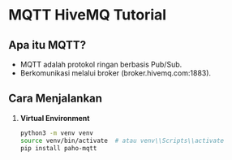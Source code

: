 # MQTT HiveMQ Tutorial

## Apa itu MQTT?
- MQTT adalah protokol ringan berbasis Pub/Sub.
- Berkomunikasi melalui broker (broker.hivemq.com:1883).

## Cara Menjalankan
1. **Virtual Environment**
   ```bash
   python3 -m venv venv
   source venv/bin/activate  # atau venv\\Scripts\\activate
   pip install paho-mqtt